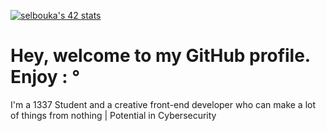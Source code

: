 [![selbouka's 42 stats](https://badge.mediaplus.ma/water/selbouka)](https://github.com/oakoudad/badge42)




<h1>Hey, welcome to my GitHub profile. Enjoy : °</h1>

<p>I'm a 1337 Student and a creative front-end developer who can make a lot of things from nothing | Potential in Cybersecurity </p>
